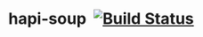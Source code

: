 # hapi-soup&nbsp;&nbsp;[![Build Status](https://travis-ci.org/OmniJeff/hapi-soup.svg?branch=master)](https://travis-ci.org/OmniJeff/hapi-soup.svg)&nbsp;
